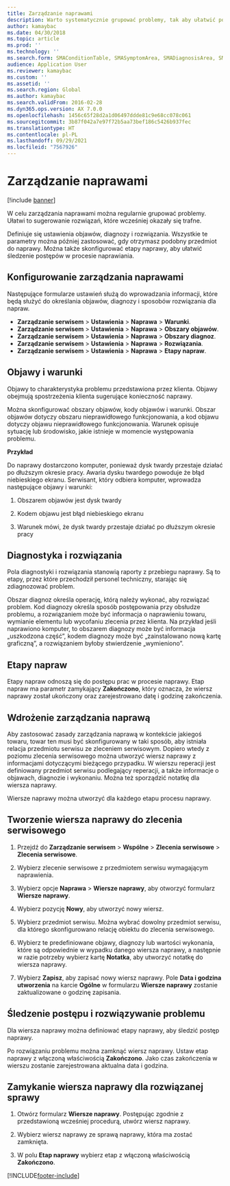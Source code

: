 ```yaml
---
title: Zarządzanie naprawami
description: Warto systematycznie grupować problemy, tak aby ułatwić podpowiadanie rozwiązań, które wcześniej okazały się trafne.
author: kamaybac
ms.date: 04/30/2018
ms.topic: article
ms.prod: ''
ms.technology: ''
ms.search.form: SMAConditionTable, SMASymptomArea, SMADiagnosisArea, SMAResolutionTable, SMARepairStage
audience: Application User
ms.reviewer: kamaybac
ms.custom: ''
ms.assetid: ''
ms.search.region: Global
ms.author: kamaybac
ms.search.validFrom: 2016-02-28
ms.dyn365.ops.version: AX 7.0.0
ms.openlocfilehash: 1456c65f28d2a1d06497ddde81c9e68cc078c061
ms.sourcegitcommit: 3b87f042a7e97f72b5aa73bef186c5426b937fec
ms.translationtype: HT
ms.contentlocale: pl-PL
ms.lasthandoff: 09/29/2021
ms.locfileid: "7567926"
---
```

# <a name="repair-management"></a>Zarządzanie naprawami       

[!include [banner](../includes/banner.md)]


W celu zarządzania naprawami można regularnie grupować problemy. Ułatwi to sugerowanie rozwiązań, które wcześniej okazały się trafne.

Definiuje się ustawienia objawów, diagnozy i rozwiązania. Wszystkie te parametry można później zastosować, gdy otrzymasz podobny przedmiot do naprawy. Można także skonfigurować etapy naprawy, aby ułatwić śledzenie postępów w procesie naprawiania.

## <a name="setting-up-repair-management"></a>Konfigurowanie zarządzania naprawami

Następujące formularze ustawień służą do wprowadzania informacji, które będą służyć do określania objawów, diagnozy i sposobów rozwiązania dla napraw.

- **Zarządzanie serwisem** \> **Ustawienia** \> **Naprawa** \> **Warunki**.
- **Zarządzanie serwisem** \> **Ustawienia** \> **Naprawa** \> **Obszary objawów**.
-  **Zarządzanie serwisem** \> **Ustawienia** \> **Naprawa** \> **Obszary diagnoz**.
- **Zarządzanie serwisem** \> **Ustawienia** \> **Naprawa** \> **Rozwiązania**.
- **Zarządzanie serwisem** \> **Ustawienia** \> **Naprawa** \> **Etapy napraw**.

## <a name="symptoms-and-conditions"></a>Objawy i warunki

Objawy to charakterystyka problemu przedstawiona przez klienta. Objawy obejmują spostrzeżenia klienta sugerujące konieczność naprawy.

Można skonfigurować obszary objawów, kody objawów i warunki. Obszar objawów dotyczy obszaru nieprawidłowego funkcjonowania, a kod objawu dotyczy objawu nieprawidłowego funkcjonowania. Warunek opisuje sytuację lub środowisko, jakie istnieje w momencie występowania problemu.

**Przykład**

Do naprawy dostarczono komputer, ponieważ dysk twardy przestaje działać po dłuższym okresie pracy. Awaria dysku twardego powoduje że błąd niebieskiego ekranu. Serwisant, który odbiera komputer, wprowadza następujące objawy i warunki:

1.  Obszarem objawów jest dysk twardy

2.  Kodem objawu jest błąd niebieskiego ekranu

3.  Warunek mówi, że dysk twardy przestaje działać po dłuższym okresie pracy

## <a name="diagnosis-and-resolutions"></a>Diagnostyka i rozwiązania

Pola diagnostyki i rozwiązania stanowią raporty z przebiegu naprawy. Są to etapy, przez które przechodził personel techniczny, starając się zdiagnozować problem.

Obszar diagnoz określa operację, którą należy wykonać, aby rozwiązać problem. Kod diagnozy określa sposób postępowania przy obsłudze problemu, a rozwiązaniem może być informacja o naprawieniu towaru, wymianie elementu lub wycofaniu zlecenia przez klienta. Na przykład jeśli naprawiono komputer, to obszarem diagnozy może być informacja „uszkodzona część”, kodem diagnozy może być „zainstalowano nową kartę graficzną”, a rozwiązaniem byłoby stwierdzenie „wymieniono”.

## <a name="repair-stages"></a>Etapy napraw

Etapy napraw odnoszą się do postępu prac w procesie naprawy. Etap napraw ma parametr zamykający **Zakończono**, który oznacza, że wiersz naprawy został ukończony oraz zarejestrowano datę i godzinę zakończenia.

## <a name="applying-repair-management"></a>Wdrożenie zarządzania naprawą

Aby zastosować zasady zarządzania naprawą w kontekście jakiegoś towaru, towar ten musi być skonfigurowany w taki sposób, aby istniała relacja przedmiotu serwisu ze zleceniem serwisowym. Dopiero wtedy z poziomu zlecenia serwisowego można utworzyć wiersz naprawy z informacjami dotyczącymi bieżącego przypadku. W wierszu reperacji jest definiowany przedmiot serwisu podlegający reperacji, a także informacje o objawach, diagnozie i wykonaniu. Można też sporządzić notatkę dla wiersza naprawy.

Wiersze naprawy można utworzyć dla każdego etapu procesu naprawy.

## <a name="create-a-repair-line-on-a-service-order"></a>Tworzenie wiersza naprawy do zlecenia serwisowego

1.  Przejdź do **Zarządzanie serwisem** \> **Wspólne** \> **Zlecenia serwisowe** \> **Zlecenia serwisowe**.

2.  Wybierz zlecenie serwisowe z przedmiotem serwisu wymagającym naprawienia.

3.  Wybierz opcje **Naprawa** \> **Wiersze naprawy**, aby otworzyć formularz **Wiersze naprawy**.

4.  Wybierz pozycję **Nowy**, aby utworzyć nowy wiersz.

5.  Wybierz przedmiot serwisu. Można wybrać dowolny przedmiot serwisu, dla którego skonfigurowano relację obiektu do zlecenia serwisowego.

6.  Wybierz te predefiniowane objawy, diagnozy lub wartości wykonania, które są odpowiednie w wypadku danego wiersza naprawy, a następnie w razie potrzeby wybierz kartę **Notatka**, aby utworzyć notatkę do wiersza naprawy.

7.  Wybierz **Zapisz**, aby zapisać nowy wiersz naprawy. Pole **Data i godzina utworzenia** na karcie **Ogólne** w formularzu **Wiersze naprawy** zostanie zaktualizowane o godzinę zapisania.

## <a name="tracking-progress-and-resolving-a-repair-issue"></a>Śledzenie postępu i rozwiązywanie problemu

Dla wiersza naprawy można definiować etapy naprawy, aby śledzić postęp naprawy.

Po rozwiązaniu problemu można zamknąć wiersz naprawy. Ustaw etap naprawy z włączoną właściwością **Zakończono**. Jako czas zakończenia w wierszu zostanie zarejestrowana aktualna data i godzina.

## <a name="close-a-repair-line-for-a-resolved-issue"></a>Zamykanie wiersza naprawy dla rozwiązanej sprawy

1.  Otwórz formularz **Wiersze naprawy**. Postępując zgodnie z przedstawioną wcześniej procedurą, utwórz wiersz naprawy.

2.  Wybierz wiersz naprawy ze sprawą naprawy, która ma zostać zamknięta.

3.  W polu **Etap naprawy** wybierz etap z włączoną właściwością **Zakończono**.

  




[!INCLUDE[footer-include](../../includes/footer-banner.md)]